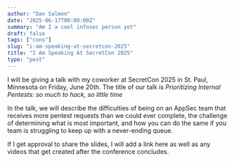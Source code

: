 ```yaml
---
author: "Dan Salmon"
date: "2025-06-17T00:00:00Z"
summary: "Am I a cool infosec person yet"
draft: false
tags: ["cons"]
slug: "i-am-speaking-at-secretcon-2025"
title: "I Am Speaking At SecretCon 2025"
type: "post"
---
```


I will be giving a talk with my coworker at SecretCon 2025 in St. Paul, Minnesota on Friday, June 20th. The title of our talk is _Prioritizing Internal Pentests: so much to hack, so little time_

In the talk, we will describe the difficulties of being on an AppSec team that receives more pentest requests than we could ever complete, the challenge of determining what is most important, and how you can do the same if you team is struggling to keep up with a never-ending queue.

If I get approval to share the slides, I will add a link here as well as any videos that get created after the conference concludes.